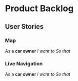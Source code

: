 # Product Backlog

## User Stories

### Map
As a **car owner**
  *I want to*
  *So that* 

### Live Navigation
As a **car owner**
  *I want to*
  *So that* 
